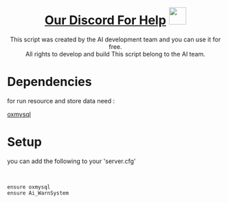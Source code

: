 <!--- Header --->
<h1 align="center">
  <a href="https://discord.gg/BFbDt6yNaj" target="_blank">Our Discord For Help</a>
  <a target="_blank">
    <img src="https://github.com/JayantGoel001/JayantGoel001/blob/master/GIF/Hi.gif" width="40px" />
  </a>
</h1>

<p align='center'>
    This script was created by the AI development team and you can use it for free.
    <br>
    All rights to develop and build This script belong to the AI team.
</p>

# Dependencies
<p> for run resource and store data need : </p>
<a href="https://github.com/overextended/oxmysql/releases/latest/download/oxmysql.zip" target="_blank">oxmysql</a>

# Setup
<p>you can add the following to your 'server.cfg'</p>
<br>

```
ensure oxmysql
ensure Ai_WarnSystem
```

